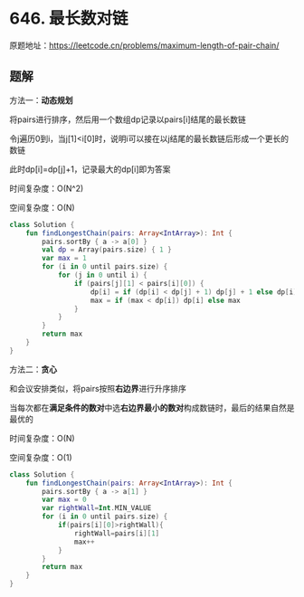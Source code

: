 # 646. 最长数对链
原题地址：https://leetcode.cn/problems/maximum-length-of-pair-chain/

## 题解
方法一：**动态规划**

将pairs进行排序，然后用一个数组dp记录以pairs[i]结尾的最长数链

令j遍历0到i，当j[1]<i[0]时，说明i可以接在以j结尾的最长数链后形成一个更长的数链

此时dp[i]=dp[j]+1，记录最大的dp[i]即为答案

时间复杂度：O(N^2)

空间复杂度：O(N)

```kotlin
class Solution {
    fun findLongestChain(pairs: Array<IntArray>): Int {
        pairs.sortBy { a -> a[0] }
        val dp = Array(pairs.size) { 1 }
        var max = 1
        for (i in 0 until pairs.size) {
            for (j in 0 until i) {
                if (pairs[j][1] < pairs[i][0]) {
                    dp[i] = if (dp[i] < dp[j] + 1) dp[j] + 1 else dp[i]
                    max = if (max < dp[i]) dp[i] else max
                }
            }
        }
        return max
    }
}
```

方法二：**贪心**

和会议安排类似，将pairs按照**右边界**进行升序排序

当每次都在**满足条件的数对**中选**右边界最小的数对**构成数链时，最后的结果自然是最优的

时间复杂度：O(N)

空间复杂度：O(1)

```kotlin
class Solution {
    fun findLongestChain(pairs: Array<IntArray>): Int {
        pairs.sortBy { a -> a[1] }
        var max = 0
        var rightWall=Int.MIN_VALUE
        for (i in 0 until pairs.size) {
            if(pairs[i][0]>rightWall){
                rightWall=pairs[i][1]
                max++
            }
        }
        return max
    }
}
```
